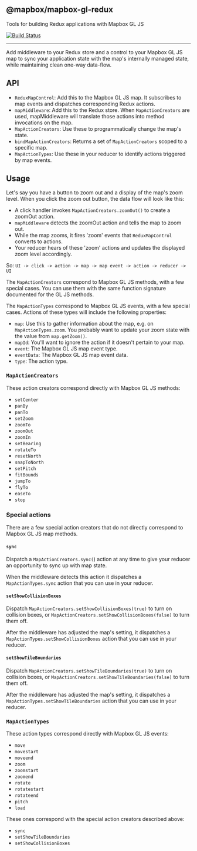 @mapbox/mapbox-gl-redux
---

Tools for building Redux applications with Mapbox GL JS

[![Build Status](https://travis-ci.com/mapbox/mapbox-gl-redux.svg?token=YkkMPyN1R9p9yTUwpzb5&branch=master)](https://travis-ci.com/mapbox/mapbox-gl-redux)

---

Add middleware to your Redux store and a control to your Mapbox GL JS map to
sync your application state with the map's internally managed state, while
maintaining clean one-way data-flow.

## API

- `ReduxMapControl`: Add this to the Mapbox GL JS map. It subscribes to map
events and dispatches corresponding Redux actions.
- `mapMiddleware`: Add this to the Redux store. When `MapActionCreators`
are used, mapMiddleware will translate those actions into method invocations on
the map.
- `MapActionCreators`: Use these to programmatically change the map's state.
- `bindMapActionCreators`: Returns a set of `MapActionCreators` scoped to a
specific map.
- `MapActionTypes`: Use these in your reducer to identify actions triggered by
map events.

## Usage

Let's say you have a button to zoom out and a display of the map's zoom level.
When you click the zoom out button, the data flow will look like this:

- A click handler invokes `MapActionCreators.zoomOut()` to create a zoomOut
action.
- `mapMiddleware` detects the zoomOut action and tells the map to zoom out.
- While the map zooms, it fires 'zoom' events that `ReduxMapControl` converts
to actions.
- Your reducer hears of these 'zoom' actions and updates the displayed zoom
level accordingly.

So: `UI -> click -> action -> map -> map event -> action -> reducer -> UI`

The `MapActionCreators` correspond to Mapbox GL JS methods, with a few special 
cases. You can use them with the same function signature documented for the GL 
JS methods.

The `MapActionTypes` correspond to Mapbox GL JS events, with a few special 
cases. Actions of these types will include the following properties:

- `map`: Use this to gather information about the map, e.g. on 
`MapActionTypes.zoom`. You probably want to update your zoom state with the 
value from `map.getZoom()`.
- `mapId`: You'll want to ignore the action if it doesn't pertain to your map.
- `event`: The Mapbox GL JS map event type.
- `eventData`: The Mapbox GL JS map event data.
- `type`: The action type.

### `MapActionCreators`

These action creators correspond directly with Mapbox GL JS methods:

- `setCenter`
- `panBy`
- `panTo`
- `setZoom`
- `zoomTo`
- `zoomOut`
- `zoomIn`
- `setBearing`
- `rotateTo`
- `resetNorth`
- `snapToNorth`
- `setPitch`
- `fitBounds`
- `jumpTo`
- `flyTo`
- `easeTo`
- `stop`

### Special actions

There are a few special action creators that do not directly correspond to
Mapbox GL JS map methods.

#### `sync`

Dispatch a `MapActionCreators.sync(`) action at any time to give your reducer 
an opportunity to sync up with map state.

When the middleware detects this action it dispatches a `MapActionTypes.sync`
action that you can use in your reducer.

#### `setShowCollisionBoxes`

Dispatch `MapActionCreators.setShowCollisionBoxes(true)` to turn on collision 
boxes, or `MapActionCreators.setShowCollisionBoxes(false)` to turn them off.

After the middleware has adjusted the map's setting, it dispatches a 
`MapActionTypes.setShowCollisionBoxes` action that you can use in your reducer.

#### `setShowTileBoundaries`

Dispatch `MapActionCreators.setShowTileBoundaries(true)` to turn on collision 
boxes, or `MapActionCreators.setShowTileBoundaries(false)` to turn them off.

After the middleware has adjusted the map's setting, it dispatches a 
`MapActionTypes.setShowTileBoundaries` action that you can use in your reducer.


### `MapActionTypes`

These action types correspond directly with Mapbox GL JS events:

- `move`
- `movestart`
- `moveend`
- `zoom`
- `zoomstart`
- `zoomend`
- `rotate`
- `rotatestart`
- `rotateend`
- `pitch`
- `load`

These ones correspond with the special action creators described above:

- `sync`
- `setShowTileBoundaries`
- `setShowCollisionBoxes`
